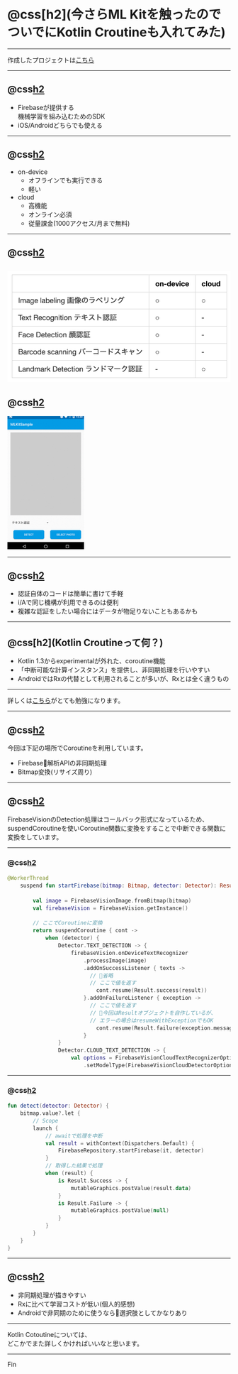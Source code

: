 # @css[h2](今さらML Kitを触ったので<br>ついでにKotlin Croutineも入れてみた)

---

作成したプロジェクトは[こちら](https://github.com/nyanc0/MLKitSample)

---

## @css[h2](MLKitって何？)

- Firebaseが提供する<br>機械学習を組み込むためのSDK
- iOS/Androidどちらでも使える

---

## @css[h2](on-deviceとcloud)

- on-device
    - オフラインでも実行できる
    - 軽い
- cloud
    - 高機能
    - オンライン必須
    - 従量課金(1000アクセス/月まで無料)

---

## @css[h2](提供する機能)

![](https://github.com/nyanc0/LT/blob/master/mlkit/images/mlkit_glid.png?raw=true)
---

## @css[h2](使い方)

<img border="0" src="https://github.com/nyanc0/LT/blob/master/mlkit/images/mlkit_1.gif?raw=true" height="300">

---

## @css[h2](使ってみた感触)

- 認証自体のコードは簡単に書けて手軽
- i/Aで同じ機構が利用できるのは便利
- 複雑な認証をしたい場合にはデータが物足りないこともあるかも

---

## @css[h2](Kotlin Croutineって何？)

- Kotlin 1.3からexperimentalが外れた、coroutine機能
- 「中断可能な計算インスタンス」を提供し、非同期処理を行いやすい
- AndroidではRxの代替として利用されることが多いが、Rxとは全く違うもの

---

詳しくは[こちら](https://qiita.com/k-kagurazaka@github/items/8595ca60a5c8d31bbe37)がとても勉強になります。

---

## @css[h2](今回の使い所)

今回は下記の場所でCoroutineを利用しています。

- Firebase解析APIの非同期処理
- Bitmap変換(リサイズ周り)

---

## @css[h2](今回のポイント)

FirebaseVisionのDetection処理はコールバック形式になっているため、  
suspendCoroutineを使いCoroutine関数に変換をすることで中断できる関数に変換をしています。

---

### @css[h2](Repositoryの実装)

```kt
@WorkerThread
    suspend fun startFirebase(bitmap: Bitmap, detector: Detector): Result<MutableList<Graphic>> {

        val image = FirebaseVisionImage.fromBitmap(bitmap)
        val firebaseVision = FirebaseVision.getInstance()

        // ここでCoroutineに変換
        return suspendCoroutine { cont ->
            when (detector) {
                Detector.TEXT_DETECTION -> {
                    firebaseVision.onDeviceTextRecognizer
                        .processImage(image)
                        .addOnSuccessListener { texts ->
                          // 省略
                          // ここで値を返す
                            cont.resume(Result.success(result))
                        }.addOnFailureListener { exception ->
                          // ここで値を返す
                          // 今回はResultオブジェクトを自作しているが、
                          // エラーの場合はresumeWithExceptionでもOK
                            cont.resume(Result.failure(exception.message, exception))
                        }
                }
                Detector.CLOUD_TEXT_DETECTION -> {
                    val options = FirebaseVisionCloudTextRecognizerOptions.Builder()
                        .setModelType(FirebaseVisionCloudDetectorOptions
```

---

### @css[h2](呼び出し側の実装)

```kt
fun detect(detector: Detector) {
    bitmap.value?.let {
        // Scope
        launch {
            // awaitで処理を中断
            val result = withContext(Dispatchers.Default) {
                FirebaseRepository.startFirebase(it, detector)
            }
            // 取得した結果で処理
            when (result) {
                is Result.Success -> {
                    mutableGraphics.postValue(result.data)
                }
                is Result.Failure -> {
                    mutableGraphics.postValue(null)
                }
            }
        }
    }
}
```

---

## @css[h2](使ってみた感触)

- 非同期処理が描きやすい
- Rxに比べて学習コストが低い(個人的感想)
- Androidで非同期のために使うなら選択肢としてかなりあり

---

Kotlin Cotoutineについては、  
どこかでまた詳しくかければいいなと思います。

---

Fin
